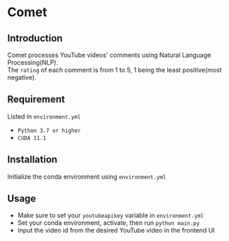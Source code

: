 # Comet

## Introduction
Comet processes YouTube videos' comments using Natural Language Processing(NLP).  
The `rating` of each comment is from 1 to 5, 1 being the least positive(most negative).  

## Requirement
Listed in `environment.yml`  

* `Python 3.7 or higher`
* `CUDA 11.1`
## Installation
Initialize the conda environment using `environment.yml`
## Usage
* Make sure to set your `youtubeapikey` variable in `environment.yml`  
* Set your conda environment, activate, then run `python main.py`  
* Input the video id from the desired YouTube video in the frontend UI  
